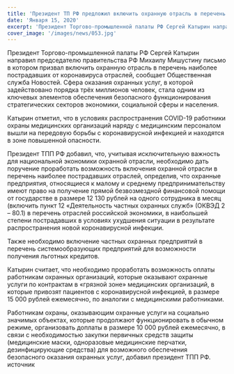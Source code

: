 ```yaml
---
title: 'Президент ТП РФ предложил включить охранную отрасль в перечень наиболее пострадавших'
date: 'Января 15, 2020'
excerpt: 'Президент Торгово-промышленной палаты РФ Сергей Катырин направил председателю правительства РФ Михаилу Мишустину письмо в котором призвал включить охранную отрасль в перечень наиболее пострадавших от коронавируса отраслей, сообщает Общественная служба Новостей. Сфера оказания охранных услуг, в которой задействовано порядка трёх миллионов человек, стала одним из ключевых элементов обеспечения безопасного функционирования стратегических секторов экономики, социальной сферы и населения.'
cover_image: '/images/news/053.jpg'
---
```


Президент Торгово-промышленной палаты РФ Сергей Катырин направил председателю правительства РФ Михаилу Мишустину письмо в котором призвал включить охранную отрасль в перечень наиболее пострадавших от коронавируса отраслей, сообщает Общественная служба Новостей. Сфера оказания охранных услуг, в которой задействовано порядка трёх миллионов человек, стала одним из ключевых элементов обеспечения безопасного функционирования стратегических секторов экономики, социальной сферы и населения.

Катырин отметил, что в условиях распространения COVID-19 работники охраны медицинских организаций наряду с медицинским персоналом вышли на передовую борьбы с коронавирусной инфекцией и находятся в зоне повышенной опасности.

Президент ТПП РФ добавил, что, учитывая исключительную важность для национальной экономики охранной отрасли, необходимо дать поручение проработать возможность включения охранной отрасли в перечень наиболее пострадавших отраслей, определив, что охранные предприятия, относящиеся к малому и среднему предпринимательству имеют право на получение прямой безвозмездной финансовой помощи от государстве в размере 12 130 рублей на одного сотрудника в месяц (включить пункт 12 «Деятельность частных охранных служб» (ОКВЭД 2 – 80.1) в перечень отраслей российской экономики, в наибольшей степени пострадавших в условиях ухудшения ситуации в результате распространения новой коронавирусной инфекции.

Также необходимо включение частных охранных предприятий в перечень системообразующих предприятий для возможности получения льготных кредитов.

Катырин считает, что необходимо проработать возможность оплаты работникам охранных организаций, которые оказывают охранные услуги по контрактам в «грязной зоне» медицинских организаций, в которые привозят пациентов с коронавирусной инфекцией, в размере 15 000 рублей ежемесячно, по аналогии с медицинскими работниками.

Работникам охраны, оказывающим охранные услуги на социально значимых объектах, которые продолжают функционировать в обычном режиме, организовать доплаты в размере 10 000 рублей ежемесячно, в связи с необходимостью закупки первичных средств защиты (медицинские маски, одноразовые медицинские перчатки, дезинфицирующие средства) для возможного обеспечения безопасного оказания охранных услуг, добавил президент ТПП РФ. источник

